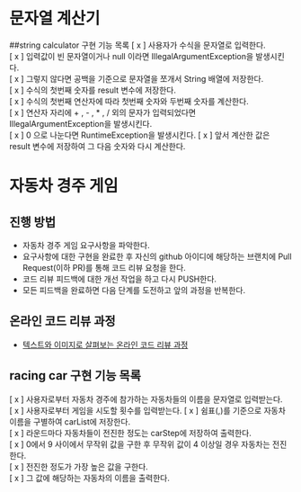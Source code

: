 # 문자열 계산기
##string calculator 구현 기능 목록
[ x ] 사용자가 수식을 문자열로 입력한다.\
[ x ] 입력값이 빈 문자열이거나 null 이라면 IllegalArgumentException을 발생시킨다.\
[ x ] 그렇지 않다면 공백을 기준으로 문자열을 쪼개서 String 배열에 저장한다.\
[ x ] 수식의 첫번째 숫자를 result 변수에 저장한다.\
[ x ] 수식의 첫번째 연산자에 따라 첫번째 숫자와 두번째 숫자를 계산한다.\
[ x ] 연산자 자리에 + , - , * , / 외의 문자가 입력되었다면 IllegalArgumentException을 발생시킨다.\
[ x ] 0 으로 나눈다면 RuntimeException을 발생시킨다.
[ x ] 앞서 계산한 값은 result 변수에 저장하여 그 다음 숫자와 다시 계산한다.

# 자동차 경주 게임
## 진행 방법
* 자동차 경주 게임 요구사항을 파악한다.
* 요구사항에 대한 구현을 완료한 후 자신의 github 아이디에 해당하는 브랜치에 Pull Request(이하 PR)를 통해 코드 리뷰 요청을 한다.
* 코드 리뷰 피드백에 대한 개선 작업을 하고 다시 PUSH한다.
* 모든 피드백을 완료하면 다음 단계를 도전하고 앞의 과정을 반복한다.

## 온라인 코드 리뷰 과정
* [텍스트와 이미지로 살펴보는 온라인 코드 리뷰 과정](https://github.com/next-step/nextstep-docs/tree/master/codereview)

## racing car 구현 기능 목록
[ x ] 사용자로부터 자동차 경주에 참가하는 자동차들의 이름을 문자열로 입력받는다. \
[ x ] 사용자로부터 게임을 시도할 횟수를 입력받는다.
[ x ] 쉼표(,)를 기준으로 자동차 이름을 구별하여 carList에 저장한다.\
[ x ] 라운드마다 자동차들이 전진한 정도는 carStep에 저장하여 출력한다.\
[ x ] 0에서 9 사이에서 무작위 값을 구한 후 무작위 값이 4 이상일 경우 자동차는 전진한다.\
[ x ] 전진한 정도가 가장 높은 값을 구한다.\
[ x ] 그 값에 해당하는 자동차의 이름을 출력한다.
